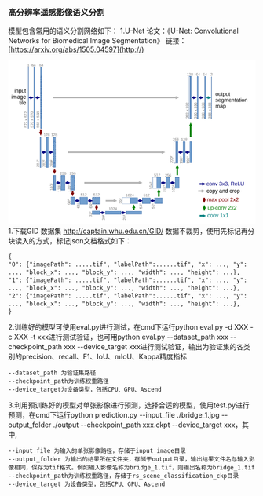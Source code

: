 ### 高分辨率遥感影像语义分割

模型包含常用的语义分割网络如下：
1.U-Net
论文：《U-Net: Convolutional Networks for Biomedical Image Segmentation》
链接：[https://arxiv.org/abs/1505.04597](http://)

![输入图片说明](../../../image.png)
1.下载GID 数据集 http://captain.whu.edu.cn/GID/ 数据不裁剪，使用先标记再分块读入的方式，标记json文档格式如下：


```
{
"0": {"imagePath": .....tif", "labelPath":......tif", "x": ..., "y": ..., "block_x": ..., "block_y": ..., "width": ..., "height": ...}, 
"1": {"imagePath": .....tif", "labelPath":......tif", "x": ..., "y": ..., "block_x": ..., "block_y": ..., "width": ..., "height": ...}, 
"2": {"imagePath": .....tif", "labelPath":......tif", "x": ..., "y": ..., "block_x": ..., "block_y": ..., "width": ..., "height": ...},
}
```

2.训练好的模型可使用eval.py进行测试，在cmd下运行python eval.py -d XXX -c XXX -t xxx进行测试验证，也可用python eval.py --dataset_path xxx --checkpoint_path xxx --device_target xxx进行测试验证，输出为验证集的各类别的precision、recall、F1、IoU、mIoU、Kappa精度指标


```
--dataset_path 为验证集路径
--checkpoint_path为训练权重路径
--device_target为设备类型，包括CPU、GPU、Ascend
```

3.利用预训练好的模型对单张影像进行预测，选择合适的模型，使用test.py进行预测，在cmd下运行python prediction.py --input_file ./bridge_1.jpg --output_folder ./output --checkpoint_path xxx.ckpt --device_target xxx，其中,


```
--input_file 为输入的单张影像路径，存储于input_image目录
--output_folder 为输出的结果所在文件夹，存储于output目录，输出结果文件名与输入影像相同，保存为tif格式。例如输入影像名称为bridge_1.tif，则输出名称为bridge_1.tif
--checkpoint_path为训练权重路径，存储于rs_scene_classification_ckp目录
--device_target 为设备类型，包括CPU、GPU、Ascend
```
